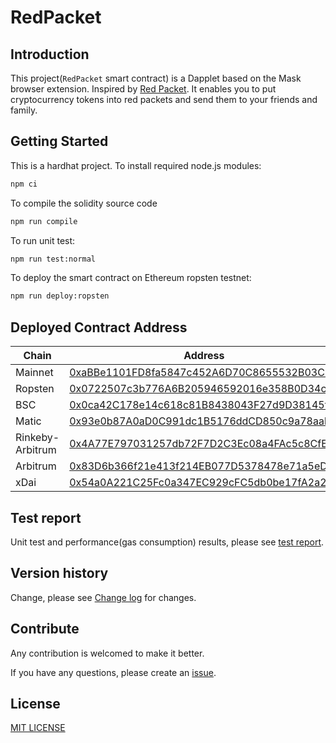 # RedPacket

## Introduction

This project(`RedPacket` smart contract) is a Dapplet based on the Mask browser extension. Inspired by [Red Packet](https://en.wikipedia.org/wiki/Red_envelope). It enables you to put cryptocurrency tokens into red packets and send them to your friends and family.

## Getting Started

This is a hardhat project. To install required node.js modules:

```bash
npm ci
```

To compile the solidity source code

```bash
npm run compile
```

To run unit test:

```bash
npm run test:normal
```

To deploy the smart contract on Ethereum ropsten testnet:

```bash
npm run deploy:ropsten
```

## Deployed Contract Address

| Chain            | Address                                                                                                                                           |
| ---------------- | ------------------------------------------------------------------------------------------------------------------------------------------------- |
| Mainnet          | [0xaBBe1101FD8fa5847c452A6D70C8655532B03C33](https://etherscan.io/address/0xaBBe1101FD8fa5847c452A6D70C8655532B03C33)                             |
| Ropsten          | [0x0722507c3b776A6B205946592016e358B0D34c3F](https://ropsten.etherscan.io/address/0x0722507c3b776A6B205946592016e358B0D34c3F)                     |
| BSC              | [0x0ca42C178e14c618c81B8438043F27d9D38145f6](https://bscscan.com/address/0x0ca42C178e14c618c81B8438043F27d9D38145f6)                              |
| Matic            | [0x93e0b87A0aD0C991dc1B5176ddCD850c9a78aabb](https://polygonscan.com/address/0x93e0b87A0aD0C991dc1B5176ddCD850c9a78aabb)                          |
| Rinkeby-Arbitrum | [0x4A77E797031257db72F7D2C3Ec08a4FAc5c8CfE9](https://rinkeby-explorer.arbitrum.io/address/0x4A77E797031257db72F7D2C3Ec08a4FAc5c8CfE9)             |
| Arbitrum         | [0x83D6b366f21e413f214EB077D5378478e71a5eD2](https://explorer.arbitrum.io/address/0x83D6b366f21e413f214EB077D5378478e71a5eD2)                     |
| xDai             | [0x54a0A221C25Fc0a347EC929cFC5db0be17fA2a2B](https://blockscout.com/xdai/mainnet/address/0x54a0A221C25Fc0a347EC929cFC5db0be17fA2a2B/transactions) |

## Test report

Unit test and performance(gas consumption) results, please see [test report](docs/test_report.txt).

## Version history

Change, please see [Change log](docs/CHANGELOG.md) for changes.

## Contribute

Any contribution is welcomed to make it better.

If you have any questions, please create an [issue](https://github.com/DimensionDev/RedPacket/issues).

## License

[MIT LICENSE](LICENSE)
